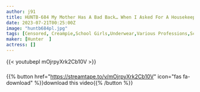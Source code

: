 ```yaml
---
author: j91
title: HUNTB-684 My Mother Has A Bad Back… When I Asked For A Housekeeping Service, A Girl In Uniform Came! Moreover, She Is Naive And Super Devoted! I’m Full Of AV And Erotic Books And I’m Dirty…
date: 2023-07-21T00:25:00Z
image: "huntb684pl.jpg"
tags: [Censored, Creampie,School Girls,Underwear,Various Professions,School Uniform	]
maker: [Hunter  ]
actress: []
---
```



{{< youtubepl mOjrpyXrk2Cb10V >}}
###

{{% button href="https://streamtape.to/v/mOjrpyXrk2Cb10V" icon="fas fa-download" %}}download this video{{% /button %}}
